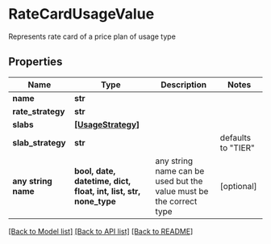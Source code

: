 # RateCardUsageValue

Represents rate card of a price plan of usage type

## Properties
Name | Type | Description | Notes
------------ | ------------- | ------------- | -------------
**name** | **str** |  | 
**rate_strategy** | **str** |  | 
**slabs** | [**[UsageStrategy]**](UsageStrategy.md) |  | 
**slab_strategy** | **str** |  | defaults to "TIER"
**any string name** | **bool, date, datetime, dict, float, int, list, str, none_type** | any string name can be used but the value must be the correct type | [optional]

[[Back to Model list]](../README.md#documentation-for-models) [[Back to API list]](../README.md#documentation-for-api-endpoints) [[Back to README]](../README.md)


